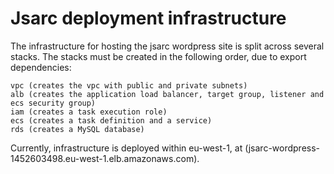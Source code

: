 # Jsarc deployment infrastructure

The infrastructure for hosting the jsarc wordpress site is split across several stacks. The stacks must be created in the following order, due to export dependencies:

``````
vpc (creates the vpc with public and private subnets)
alb (creates the application load balancer, target group, listener and ecs security group)
iam (creates a task execution role)
ecs (creates a task definition and a service)
rds (creates a MySQL database)

```````

Currently, infrastructure is deployed within eu-west-1, at (jsarc-wordpress-1452603498.eu-west-1.elb.amazonaws.com).
